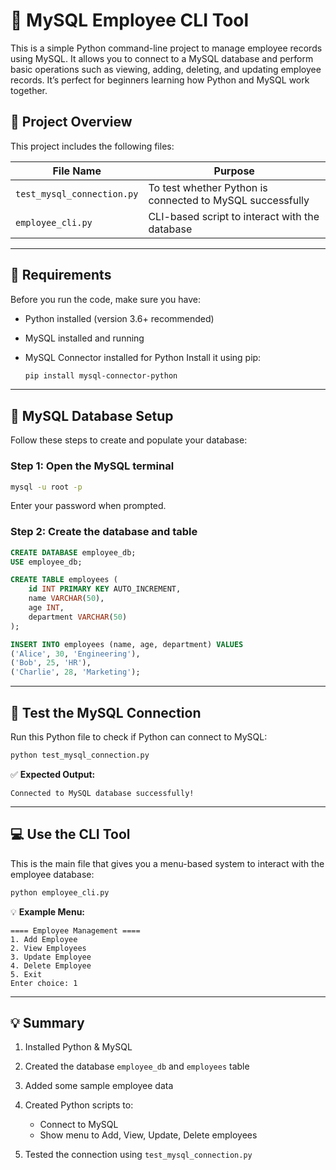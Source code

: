 # 🐍 MySQL Employee CLI Tool

This is a simple Python command-line project to manage employee records using MySQL. It allows you to connect to a MySQL database and perform basic operations such as viewing, adding, deleting, and updating employee records. It’s perfect for beginners learning how Python and MySQL work together.


## 📁 Project Overview

This project includes the following files:

| File Name                  | Purpose                                                   |
| -------------------------- | --------------------------------------------------------- |
| `test_mysql_connection.py` | To test whether Python is connected to MySQL successfully |
| `employee_cli.py`          | CLI-based script to interact with the database            |

---

## 🧱 Requirements

Before you run the code, make sure you have:

* Python installed (version 3.6+ recommended)
* MySQL installed and running
* MySQL Connector installed for Python
  Install it using pip:

  ```bash
  pip install mysql-connector-python
  ```

---

## 💄 MySQL Database Setup

Follow these steps to create and populate your database:

### Step 1: Open the MySQL terminal

```bash
mysql -u root -p
```

Enter your password when prompted.

### Step 2: Create the database and table

```sql
CREATE DATABASE employee_db;
USE employee_db;

CREATE TABLE employees (
    id INT PRIMARY KEY AUTO_INCREMENT,
    name VARCHAR(50),
    age INT,
    department VARCHAR(50)
);

INSERT INTO employees (name, age, department) VALUES
('Alice', 30, 'Engineering'),
('Bob', 25, 'HR'),
('Charlie', 28, 'Marketing');
```

---

## 🧪 Test the MySQL Connection

Run this Python file to check if Python can connect to MySQL:

```bash
python test_mysql_connection.py
```

✅ **Expected Output:**

```
Connected to MySQL database successfully!
```

---

## 💻 Use the CLI Tool

This is the main file that gives you a menu-based system to interact with the employee database:

```bash
python employee_cli.py
```

💡 **Example Menu:**

```
==== Employee Management ====
1. Add Employee
2. View Employees
3. Update Employee
4. Delete Employee
5. Exit
Enter choice: 1
```

---

## 💡 Summary 

1. Installed Python & MySQL
2. Created the database `employee_db` and `employees` table
3. Added some sample employee data
4. Created Python scripts to:

   * Connect to MySQL
   * Show menu to Add, View, Update, Delete employees
5. Tested the connection using `test_mysql_connection.py`





